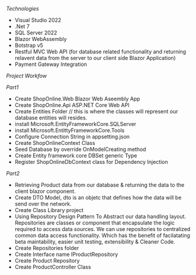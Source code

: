 *Technologies*
- Visual Studio 2022
- .Net 7
- SQL Server 2022
- Blazor WebAssembly
- Botstrap v5
- Restful MVC Web API (for database related functionality and returning relavent data from the server to our client side Blazor Application)
- Payment Gateway Integration

*Project Workfow*

*Part1*
- Create ShopOnline.Web Blazor Web Aseembly App
- Create ShopOnline.Api ASP.NET Core Web API 
- Create Entities Folder // this is where the classes will represent our database entities will resides.
- install Microsoft.EntityFrameworkCore.SQLServer
- install Microsoft.EntittyFrameworkCore.Tools
- Configure Connection String in appsetting.json
- Create ShopOnlineContext Class
- Seed Database by override OnModelCreating method
- Create Entity framework core DBSet generic Type
- Register ShopOnlineDbContext class for Dependency Injection

*Part2*

- Retrieving Product data from our database & returning the data to the client blazor component.
- Create DTO Model, dto is an objetc that defines how the data will be send over the network.
- Create Class Library project
- Using Repository Design Pattern To Abstract our data handling layout. Repositories are classes or component that encapsulate the logic required to access data sources. We can use repositories to centralized common data access functionality. Which has the benefit of facilatating beta maintability, easier unit testing, extensibility & Cleaner Code.
- Create Repositories folder
- Create Interface name IProductRepository
- Create Product Repository
- Create ProductController Class
